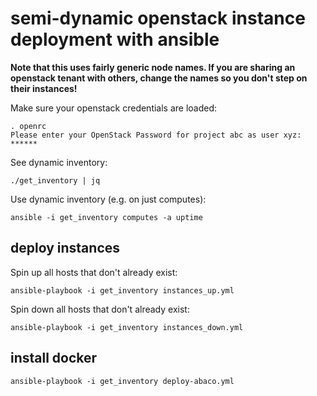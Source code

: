 # semi-dynamic openstack instance deployment with ansible

__Note that this uses fairly generic node names. If you are sharing an openstack tenant with others, change the names so you don't step on their instances!__

Make sure your openstack credentials are loaded:

    . openrc
    Please enter your OpenStack Password for project abc as user xyz:
    ******


See dynamic inventory:

    ./get_inventory | jq

Use dynamic inventory (e.g. on just computes):

    ansible -i get_inventory computes -a uptime

## deploy instances

Spin up all hosts that don't already exist:

    ansible-playbook -i get_inventory instances_up.yml

Spin down all hosts that don't already exist:

    ansible-playbook -i get_inventory instances_down.yml
                                                              

## install docker 

    ansible-playbook -i get_inventory deploy-abaco.yml
